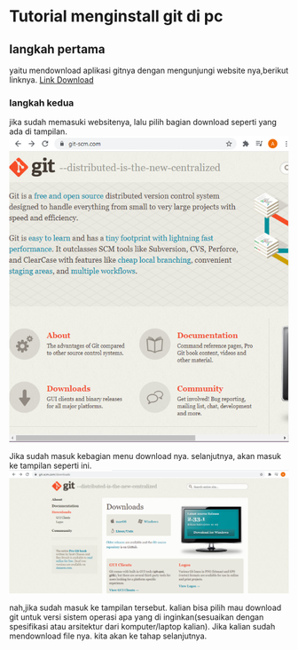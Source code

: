 # Tutorial menginstall git di pc

## langkah pertama
yaitu mendownload aplikasi gitnya dengan mengunjungi website nya,berikut linknya. 
[Link Download](https://git-scm.com/downloads)

### langkah kedua
jika sudah memasuki websitenya, lalu pilih bagian download seperti yang ada di tampilan.
![Gambar 1](../img/ss1tutorialinstallgit.png)

Jika sudah masuk kebagian menu download nya. selanjutnya, akan masuk ke tampilan seperti ini.
![Gambar 2](../img/ss2tutorialinstallgit.png)

nah,jika sudah masuk ke tampilan tersebut. kalian bisa pilih mau download git untuk versi sistem operasi apa yang di inginkan(sesuaikan dengan spesifikasi atau arsitektur dari komputer/laptop kalian). Jika kalian sudah mendownload file nya. kita akan ke tahap selanjutnya.
